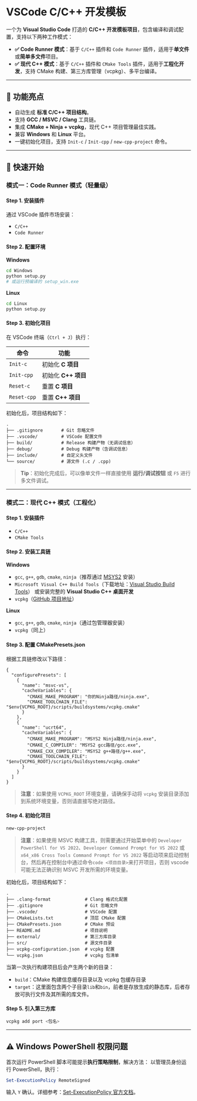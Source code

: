 # VSCode C/C++ 开发模板

一个为 **Visual Studio Code** 打造的 **C/C++ 开发模板项目**，包含编译和调试配置，支持以下两种工作模式：

- **✅ Code Runner 模式**：基于 `C/C++` 插件和 `Code Runner` 插件，适用于**单文件**或**简单多文件**项目。
- **✅ 现代 C++ 模式**：基于 `C/C++` 插件和 `CMake Tools` 插件，适用于**工程化开发**，支持 CMake 构建、第三方库管理（vcpkg）、多平台编译。

------

## 📌 功能亮点

- 自动生成 **标准 C/C++ 项目结构**。
- 支持 **GCC / MSVC / Clang** 工具链。
- 集成 **CMake + Ninja + vcpkg**，现代 C++ 项目管理最佳实践。
- 兼容 **Windows** 和 **Linux** 平台。
- 一键初始化项目，支持 `Init-c` / `Init-cpp` / `new-cpp-project` 命令。

------

## 🚀 快速开始

### 模式一：Code Runner 模式（轻量级）

#### Step 1. 安装插件

通过 VSCode 插件市场安装：

- `C/C++`
- `Code Runner`

#### Step 2. 配置环境

**Windows**

```bash
cd Windows
python setup.py
# 或运行预编译的 setup_win.exe
```

**Linux**

```bash
cd Linux
python setup.py
```

#### Step 3. 初始化项目

在 VSCode 终端（`Ctrl + J`）执行：

| 命令        | 功能                |
| ----------- | ------------------- |
| `Init-c`    | 初始化 **C 项目**   |
| `Init-cpp`  | 初始化 **C++ 项目** |
| `Reset-c`   | 重置 **C 项目**     |
| `Reset-cpp` | 重置 **C++ 项目**   |

初始化后，项目结构如下：

```
.
├── .gitignore       # Git 忽略文件
├── .vscode/         # VSCode 配置文件
├── build/           # Release 构建产物（无调试信息）
├── debug/           # Debug 构建产物（含调试信息）
├── include/         # 自定义头文件
└── source/          # 源文件 (.c / .cpp)
```

> **Tip**：初始化完成后，可以像单文件一样直接使用 **运行/调试按钮** 或 `F5` 进行多文件调试。

------

### 模式二：现代 C++ 模式（工程化）

#### Step 1. 安装插件

- `C/C++`
- `CMake Tools`

#### Step 2. 安装工具链

**Windows**

- `gcc`, `g++`, `gdb`, `cmake`, `ninja`（推荐通过 [MSYS2](https://mirrors.tuna.tsinghua.edu.cn/msys2/distrib/msys2-x86_64-latest.exe) 安装）
- `Microsoft Visual C++ Build Tools`（下载地址：[Visual Studio Build Tools](https://visualstudio.microsoft.com/zh-hans/visual-cpp-build-tools/)） 或安装完整的 **Visual Studio C++ 桌面开发**
- `vcpkg`（[GitHub 项目地址](https://github.com/microsoft/vcpkg)）

**Linux**

- `gcc`, `g++`, `gdb`, `cmake`, `ninja`（通过包管理器安装）
- `vcpkg`（同上）

#### Step 3. 配置 CMakePresets.json

根据工具链修改以下路径：

```jsonc
{
  "configurePresets": [
    {
      "name": "msvc-vs",
      "cacheVariables": {
        "CMAKE_MAKE_PROGRAM": "你的Ninja路径/ninja.exe",
        "CMAKE_TOOLCHAIN_FILE": "$env{VCPKG_ROOT}/scripts/buildsystems/vcpkg.cmake"
      }
    },
    {
      "name": "ucrt64",
      "cacheVariables": {
        "CMAKE_MAKE_PROGRAM": "MSYS2 Ninja路径/ninja.exe",
        "CMAKE_C_COMPILER": "MSYS2 gcc路径/gcc.exe",
        "CMAKE_CXX_COMPILER": "MSYS2 g++路径/g++.exe",
        "CMAKE_TOOLCHAIN_FILE": "$env{VCPKG_ROOT}/scripts/buildsystems/vcpkg.cmake"
      }
    }
  ]
}
```

> **注意**：如果使用 `VCPKG_ROOT` 环境变量，请确保手动将 `vcpkg` 安装目录添加到系统环境变量，否则请直接写绝对路径。

#### Step 4. 初始化项目

```bash
new-cpp-project
```

> **注意**：如果使用 MSVC 构建工具，则需要通过开始菜单中的 `Developer PowerShell for VS 2022`、`Developer Command Prompt for VS 2022` 或 ` x64_x86 Cross Tools Command Prompt for VS 2022` 等启动项来启动控制台，然后再在控制台中通过命令`code <项目目录>`来打开项目，否则 vscode 可能无法正确识别 MSVC 开发所需的环境变量。

初始化后，项目结构如下：

```
.
├── .clang-format             # Clang 格式化配置
├── .gitignore                # Git 忽略文件
├── .vscode/                  # VSCode 配置
├── CMakeLists.txt            # 顶层 CMake 配置
├── CMakePresets.json         # CMake 预设
├── README.md                 # 项目说明
├── external/                 # 第三方库目录
├── src/                      # 源文件目录
├── vcpkg-configuration.json  # vcpkg 配置
└── vcpkg.json                # vcpkg 包清单
```

当第一次执行构建项目后会产生两个新的目录：

- `build`：CMake 构建信息缓存目录以及 vcpkg 包缓存目录
- `target`：这里面包含两个子目录`lib`和`bin`，前者是存放生成的静态库，后者存放可执行文件及其所需的库文件。

#### Step 5. 引入第三方库

```bash
vcpkg add port <包名>
```

------

## ⚠️ Windows PowerShell 权限问题

首次运行 PowerShell 脚本可能提示**执行策略限制**，解决方法：
 以管理员身份运行 PowerShell，执行：

```powershell
Set-ExecutionPolicy RemoteSigned
```

输入 `Y` 确认。详细参考：[Set-ExecutionPolicy 官方文档](https://learn.microsoft.com/zh-cn/powershell/module/microsoft.powershell.security/set-executionpolicy)。

